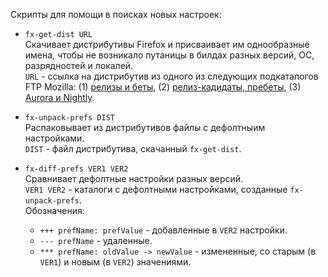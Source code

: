 Скрипты для помощи в поисках новых настроек:
* `fx-get-dist URL` <br>
	Скачивает дистрибутивы Firefox и присваивает им однообразные имена, чтобы не возникало путаницы в билдах разных версий, ОС, разрядностей и локалей. <br>
	`URL` - ссылка на дистрибутив из одного из следующих подкаталогов FTP Mozilla: (1) [релизы и беты](https://ftp.mozilla.org/pub/mozilla.org/firefox/releases/), (2) [релиз-кадидаты, пребеты](https://ftp.mozilla.org/pub/mozilla.org/firefox/candidates/), (3) [Aurora и Nightly](https://ftp.mozilla.org/pub/mozilla.org/firefox/nightly/2015/08/).

* `fx-unpack-prefs DIST` <br>
	Распаковывает из дистрибутивов файлы с дефолтныим настройками. <br>
	`DIST` - файл дистрибутива, скачанный `fx-get-dist`.

* `fx-diff-prefs VER1 VER2` <br>
	Сравнивает дефолтные настройки разных версий. <br>
	`VER1 VER2` - каталоги с дефолтными настройками, созданные `fx-unpack-prefs`. <br>
	Обозначения:
	* `+++ prefName: prefValue` - добавленные в `VER2` настройки. <br>
	* `--- prefName` - удаленные. <br>
	* `*** prefName: oldValue -> newValue` - измененные, со старым (в `VER1`) и новым (в `VER2`) значениями.
